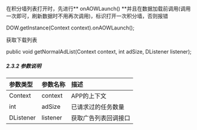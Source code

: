 在积分墙列表打开时，先进行** onAOWLaunch\(\) **并且在数据加载前调用\(调用一次即可，刷新数据时不用再次调用\)，标识打开一次积分墙，否则报错

DOW.getInstance\(Context context\).onAOWLaunch\(\);

获取下载列表

public void getNormalAdList\(Context context, int adSize, DListener listener\);

##### 2.3.2 参数说明

| 参数类型 | 参数名称 | 描述 |
| :--- | :--- | :--- |
| Context | context | APP的上下文 |
| int | adSize | 已请求过的任务数量 |
| DListener | listener | 获取广告列表回调接口 |



